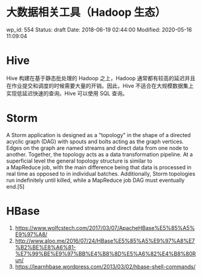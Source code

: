 # 大数据相关工具（Hadoop 生态）


wp_id: 554
Status: draft
Date: 2018-06-19 02:44:00
Modified: 2020-05-16 11:09:04


# Hive

Hive 构建在基于静态批处理的 Hadoop 之上，Hadoop 通常都有较高的延迟并且在作业提交和调度的时候需要大量的开销。因此，Hive 不适合在大规模数据集上实现低延迟快速的查询。Hive 可以使用 SQL 查询。


# Storm

A Storm application is designed as a "topology" in the shape of a directed acyclic graph (DAG) with spouts and bolts acting as the graph vertices. Edges on the graph are named streams and direct data from one node to another. Together, the topology acts as a data transformation pipeline. At a superficial level the general topology structure is similar to a MapReduce job, with the main difference being that data is processed in real time as opposed to in individual batches. Additionally, Storm topologies run indefinitely until killed, while a MapReduce job DAG must eventually end.[5]


# HBase

1. https://www.wolfcstech.com/2017/03/07/ApacheHBase%E5%85%A5%E9%97%A8/
2. http://www.aloo.me/2016/07/24/HBase%E5%85%A5%E9%97%A8%E7%B2%BE%E8%A6%81-%E7%99%BE%E9%97%BB%E4%B8%8D%E5%A6%82%E4%B8%80Run/
3. https://learnhbase.wordpress.com/2013/03/02/hbase-shell-commands/